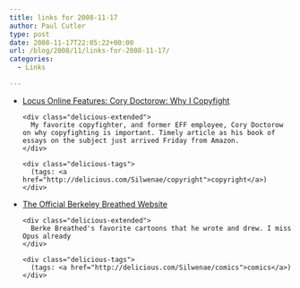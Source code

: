 ```yaml
---
title: links for 2008-11-17
author: Paul Cutler
type: post
date: 2008-11-17T22:05:22+00:00
url: /blog/2008/11/links-for-2008-11-17/
categories:
  - Links

---
```

<ul class="delicious">
  <li>
    <div class="delicious-link">
      <a href="http://www.locusmag.com/Features/2008/11/cory-doctorow-why-i-copyfight.html">Locus Online Features: Cory Doctorow: Why I Copyfight</a>
    </div>
    
    <div class="delicious-extended">
      My favorite copyfighter, and former EFF employee, Cory Doctorow on why copyfighting is important. Timely article as his book of essays on the subject just arrived Friday from Amazon.
    </div>
    
    <div class="delicious-tags">
      (tags: <a href="http://delicious.com/Silwenae/copyright">copyright</a>)
    </div>
  </li>
  
  <li>
    <div class="delicious-link">
      <a href="http://www.berkeleybreathed.com/pages/favorite_strips.asp">The Official Berkeley Breathed Website</a>
    </div>
    
    <div class="delicious-extended">
      Berke Breathed's favorite cartoons that he wrote and drew. I miss Opus already
    </div>
    
    <div class="delicious-tags">
      (tags: <a href="http://delicious.com/Silwenae/comics">comics</a>)
    </div>
  </li>
</ul>
